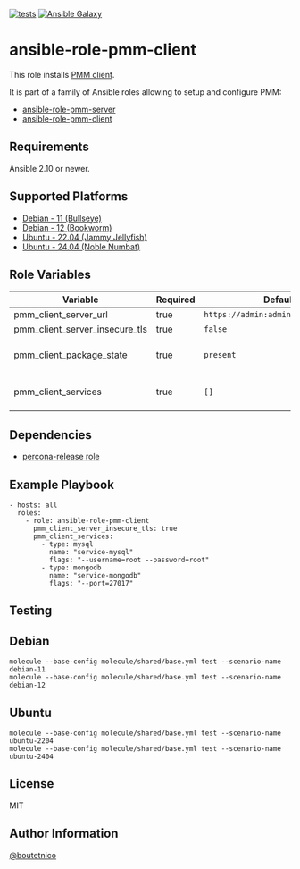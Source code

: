 [![tests](https://github.com/boutetnico/ansible-role-pmm-client/workflows/Test%20ansible%20role/badge.svg)](https://github.com/boutetnico/ansible-role-pmm-client/actions?query=workflow%3A%22Test+ansible+role%22)
[![Ansible Galaxy](https://img.shields.io/badge/galaxy-boutetnico.pmm_client-blue.svg)](https://galaxy.ansible.com/boutetnico/pmm_client)

ansible-role-pmm-client
=======================

This role installs [PMM client](https://www.percona.com/doc/percona-monitoring-and-management/2.x/manage/index-using-pmm-client.html).

It is part of a family of Ansible roles allowing to setup and configure PMM:

- [ansible-role-pmm-server](https://github.com/boutetnico/ansible-role-pmm-server)
- [ansible-role-pmm-client](https://github.com/boutetnico/ansible-role-pmm-client)

Requirements
------------

Ansible 2.10 or newer.

Supported Platforms
-------------------

- [Debian - 11 (Bullseye)](https://wiki.debian.org/DebianBullseye)
- [Debian - 12 (Bookworm)](https://wiki.debian.org/DebianBookworm)
- [Ubuntu - 22.04 (Jammy Jellyfish)](http://releases.ubuntu.com/22.04/)
- [Ubuntu - 24.04 (Noble Numbat)](http://releases.ubuntu.com/24.04/)

Role Variables
--------------

| Variable                       | Required | Default                             | Choices | Comments                                       |
|--------------------------------|----------|-------------------------------------|---------|------------------------------------------------|
| pmm_client_server_url          | true     | `https://admin:admin@127.0.0.1:443` | string  |                                                |
| pmm_client_server_insecure_tls | true     | `false`                             | bool    |                                                |
| pmm_client_package_state       | true     | `present`                           | string  | Use `latest` to upgrade PMM client.            |
| pmm_client_services            | true     | `[]`                                | list    | Services to configure. See `defaults/main.yml`.|

Dependencies
------------

- [percona-release role](https://github.com/boutetnico/ansible-role-percona-release/)

Example Playbook
----------------

    - hosts: all
      roles:
        - role: ansible-role-pmm-client
          pmm_client_server_insecure_tls: true
          pmm_client_services:
            - type: mysql
              name: "service-mysql"
              flags: "--username=root --password=root"
            - type: mongodb
              name: "service-mongodb"
              flags: "--port=27017"

Testing
-------

## Debian

    molecule --base-config molecule/shared/base.yml test --scenario-name debian-11
    molecule --base-config molecule/shared/base.yml test --scenario-name debian-12

## Ubuntu

    molecule --base-config molecule/shared/base.yml test --scenario-name ubuntu-2204
    molecule --base-config molecule/shared/base.yml test --scenario-name ubuntu-2404

License
-------

MIT

Author Information
------------------

[@boutetnico](https://github.com/boutetnico)
